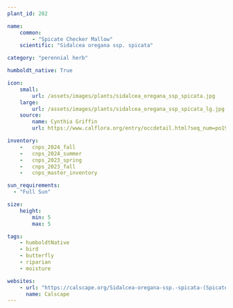 ```yaml
---
plant_id: 282

name: 
    common:  
        - "Spicate Checker Mallow"    
    scientific: "Sidalcea oregana ssp. spicata"  

category: "perennial herb"

humboldt_native: True

icon: 
    small: 
        url: /assets/images/plants/sidalcea_oregana_ssp_spicata.jpg
    large: 
        url: /assets/images/plants/sidalcea_oregana_ssp_spicata_lg.jpg
    source: 
        name: Cynthia Griffin 
        url: https://www.calflora.org/entry/occdetail.html?seq_num=po193422

inventory: 
    -   cnps_2024_fall
    -   cnps_2024_summer
    -   cnps_2023_spring
    -   cnps_2023_fall
    -   cnps_master_inventory

sun_requirements:
  - "Full Sun"

size:
    height: 
        min: 5
        max: 5

tags:
    - humboldtNative
    - bird
    - butterfly
    - riparian
    - moisture

websites: 
    - url: "https://calscape.org/Sidalcea-oregana-ssp.-spicata-(Spicate-Checker-Mallow)"
      name: Calscape
---
```

